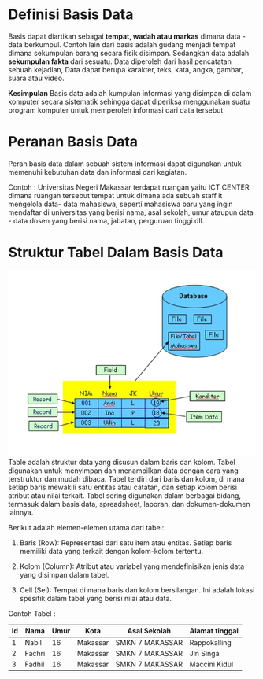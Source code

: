 # Definisi Basis Data

Basis dapat diartikan sebagai **tempat, wadah atau markas** dimana data - data berkumpul. Contoh lain dari basis adalah gudang menjadi tempat dimana sekumpulan barang secara fisik disimpan. Sedangkan data adalah **sekumpulan fakta** dari sesuatu. Data diperoleh dari hasil pencatatan sebuah kejadian, Data dapat berupa karakter, teks, kata, angka, gambar, suara atau video.

**Kesimpulan**
Basis data adalah kumpulan informasi yang disimpan di dalam komputer secara sistematik sehingga dapat diperiksa menggunakan suatu program komputer untuk memperoleh informasi dari data tersebut

# Peranan Basis Data

Peran basis data dalam sebuah sistem informasi dapat digunakan untuk memenuhi kebutuhan data dan informasi dari kegiatan.

Contoh :
Universitas Negeri Makassar terdapat ruangan yaitu ICT CENTER dimana ruangan tersebut tempat untuk dimana ada sebuah staff it mengelola data- data mahasiswa, seperti mahasiswa baru yang ingin mendaftar di universitas yang berisi nama, asal sekolah, umur ataupun data - data dosen yang berisi nama, jabatan, perguruan tinggi dll.

# Struktur Tabel Dalam Basis Data

![](assets/tabek.jpg)
Table adalah struktur data yang disusun dalam baris dan kolom. Tabel digunakan untuk menyimpan dan menampilkan data dengan cara yang terstruktur dan mudah dibaca.
Tabel terdiri dari baris dan kolom, di mana setiap baris mewakili satu entitas atau catatan, dan setiap kolom berisi atribut atau nilai terkait. Tabel sering digunakan dalam berbagai bidang, termasuk dalam basis data, spreadsheet, laporan, dan dokumen-dokumen lainnya.

Berikut adalah elemen-elemen utama dari tabel:

1. Baris (Row): Representasi dari satu item atau entitas. Setiap baris memiliki data yang terkait dengan kolom-kolom tertentu.

2. Kolom (Column): Atribut atau variabel yang mendefinisikan jenis data yang disimpan dalam tabel.

3. Cell (Sel): Tempat di mana baris dan kolom bersilangan. Ini adalah lokasi spesifik dalam tabel yang berisi nilai atau data.

Contoh Tabel :

| Id  | Nama   | Umur | Kota     | Asal Sekolah    | Alamat tinggal |
| --- | ------ | ---- | -------- | --------------- | -------------- |
| 1   | Nabil  | 16   | Makassar | SMKN 7 MAKASSAR | Rappokalling   |
| 2   | Fachri | 16   | Makassar | SMKN 7 MAKASSAR | Jln Singa      |
| 3   | Fadhil | 16   | Makassar | SMKN 7 MAKASSAR | Maccini Kidul  |

